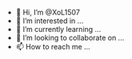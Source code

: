 - 👋 Hi, I’m @XoL1507
- 👀 I’m interested in ...
- 🌱 I’m currently learning ...
- 💞️ I’m looking to collaborate on ...
- 📫 How to reach me ...
<!---a5c40de71d7fa88be7da40bfe6d89cf88e877b43
XoL1507/XoL1507 is a ✨ special ✨ repository because its `README.md` (this file) appears on your GitHub profile.
You can click the Preview link to take a look at your changes.
--->
